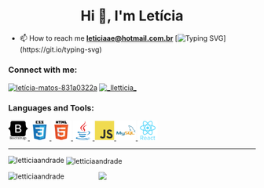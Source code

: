 <h1 align="center">Hi 👋, I'm Letícia</h1>


- 📫 How to reach me **leticiaae@hotmail.com.br**
[![Typing SVG](https://readme-typing-svg.herokuapp.com?font=Inconsolata&color=28B87F&center=true&width=400&height=200&lines=WELCOME+TO+MY+PROFILE!;STUDYING...)](https://git.io/typing-svg)

<h3 align="left">Connect with me:</h3>
<p align="left">
<a href="https://www.linkedin.com/in/let%C3%ADcia-matos-831a0322a/" target="blank"><img align="center" src="https://raw.githubusercontent.com/rahuldkjain/github-profile-readme-generator/master/src/images/icons/Social/linked-in-alt.svg" alt="letícia-matos-831a0322a" height="30" width="40" /></a>
<a href="https://instagram.com/_lletticia_" target="blank"><img align="center" src="https://raw.githubusercontent.com/rahuldkjain/github-profile-readme-generator/master/src/images/icons/Social/instagram.svg" alt="_lletticia_" height="30" width="40" /></a>
</p>

<h3 align="left">Languages and Tools:</h3>
<p align="left"> <a href="https://getbootstrap.com" target="_blank" rel="noreferrer"> <img src="https://raw.githubusercontent.com/devicons/devicon/master/icons/bootstrap/bootstrap-plain-wordmark.svg" alt="bootstrap" width="40" height="40"/> </a> <a href="https://www.w3schools.com/css/" target="_blank" rel="noreferrer"> <img src="https://raw.githubusercontent.com/devicons/devicon/master/icons/css3/css3-original-wordmark.svg" alt="css3" width="40" height="40"/> </a> <a href="https://www.w3.org/html/" target="_blank" rel="noreferrer"> <img src="https://raw.githubusercontent.com/devicons/devicon/master/icons/html5/html5-original-wordmark.svg" alt="html5" width="40" height="40"/> </a> <a href="https://www.java.com" target="_blank" rel="noreferrer"> <img src="https://raw.githubusercontent.com/devicons/devicon/master/icons/java/java-original.svg" alt="java" width="40" height="40"/> </a> <a href="https://developer.mozilla.org/en-US/docs/Web/JavaScript" target="_blank" rel="noreferrer"> <img src="https://raw.githubusercontent.com/devicons/devicon/master/icons/javascript/javascript-original.svg" alt="javascript" width="40" height="40"/> </a> <a href="https://www.mysql.com/" target="_blank" rel="noreferrer"> <img src="https://raw.githubusercontent.com/devicons/devicon/master/icons/mysql/mysql-original-wordmark.svg" alt="mysql" width="40" height="40"/> </a> <a href="https://reactjs.org/" target="_blank" rel="noreferrer"> <img src="https://raw.githubusercontent.com/devicons/devicon/master/icons/react/react-original-wordmark.svg" alt="react" width="40" height="40"/> </a> </p>
<hr>

<p><img align="left" src="https://github-readme-stats.vercel.app/api/top-langs?username=letticiaandrade&show_icons=true&theme=gotham&locale=en&layout=compact" alt="letticiaandrade" /></p>

<p>&nbsp;<img align="center" src="https://github-readme-stats.vercel.app/api?username=letticiaandrade&show_icons=true&theme=gotham&locale=en" alt="letticiaandrade" /></p>

<p><img src="https://github-readme-streak-stats.herokuapp.com/?user=letticiaandrade&theme=gotham" alt="letticiaandrade" /><img align="right" width= 320px  src="demon_slayer_tanjiro_run.webp"></p>

